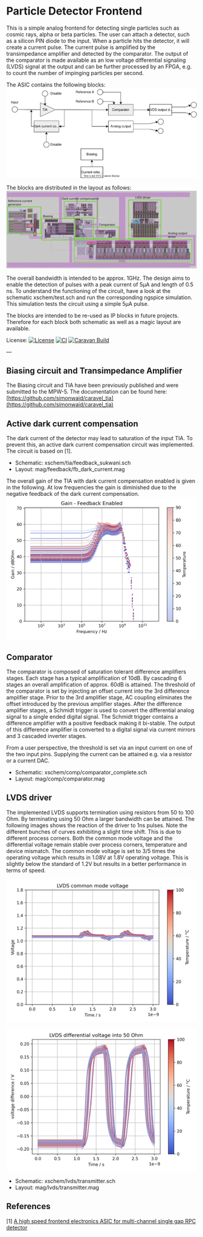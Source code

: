 # Particle Detector Frontend
This is a simple analog frontend for detecting single particles such as cosmic rays, alpha or beta particles. The user can attach a detector, such as a silicon PIN diode to the input. When a particle hits the detector, it will create a current pulse. The current pulse is amplified by the transimpedance amplifier and detected by the comparator. The output of the comparator is made available as an low voltage differential signaling (LVDS) signal at the output and can be further processed by an FPGA, e.g. to count the number of impinging particles per second.

The ASIC contains the following blocks:
![Block diagram](docs/source/MPW6_submission.svg)

The blocks are distributed in the layout as follows:
![TIA gain](docs/source/blocks.svg)

The overall bandwidth is intended to be approx. 1GHz. The design aims to enable the detection of pulses with a peak current of 5µA and length of 0.5 ns. To understand the functioning of the circuit, have a look at the schematic xschem/test.sch and run the corresponding ngspice simulation. This simulation tests the circuit using a simple 5µA pulse.

The blocks are intended to be re-used as IP blocks in future projects. Therefore for each block both schematic as well as a magic layout are available.

License:
[![License](https://img.shields.io/badge/License-Apache%202.0-blue.svg)](https://opensource.org/licenses/Apache-2.0) [![CI](https://github.com/efabless/caravel_user_project_analog/actions/workflows/user_project_ci.yml/badge.svg)](https://github.com/efabless/caravel_user_project_analog/actions/workflows/user_project_ci.yml) [![Caravan Build](https://github.com/efabless/caravel_user_project_analog/actions/workflows/caravan_build.yml/badge.svg)](https://github.com/efabless/caravel_user_project_analog/actions/workflows/caravan_build.yml)

—
## Biasing circuit and Transimpedance Amplifier
The Biasing circuit and TIA have been previously published and were submitted to the MPW-5. The documentation can be found here: [https://github.com/simonwaid/caravel_tia](https://github.com/simonwaid/caravel_tia)

## Active dark current compensation
The dark current of the detector may lead to saturation of the input TIA. To prevent this, an active dark current compensation circuit was implemented. The circuit is based on [1].

* Schematic: xschem/tia/feedback_sukwani.sch
* Layout: mag/feedback/fb_dark_current.mag

The overall gain of the TIA with dark current compensation enabled is given in the following. At low frequencies the gain is diminished due to the negative feedback of the dark current compensation.
![FB gain](docs/source/gain_fb_on.png)
## Comparator
The comparator is composed of saturation tolerant difference amplifiers stages. Each stage has a typical amplification of 10dB. By cascading 6 stages an overall amplification of approx. 60dB is attained. The threshold of the comparator is set by injecting an offset current into the 3rd difference amplifier stage. Prior to the 3rd amplifier stage, AC coupling eliminates the offset introduced by the previous amplifier stages. After the difference amplifier stages, a Schmidt trigger is used to convert the differential analog signal to a single ended digital signal. The Schmidt trigger contains a difference amplifier with a positive feedback making it bi-stable. The output of this difference amplifier is converted to a digital signal via current mirrors and 3 cascaded inverter stages.

From a user perspective, the threshold is set via an input current on one of the two input pins. Supplying the current can be attained e.g. via a resistor or a current DAC.

* Schematic: xschem/comp/comparator_complete.sch
* Layout:  mag/comp/comparator.mag

## LVDS driver
The implemented LVDS supports termination using resistors from 50 to 100 Ohm. By terminating using 50 Ohm a larger bandwidth can be attained. The following images shows the reaction of the driver to 1ns pulses. Note the different bunches of curves exhibiting a slight time shift. This is due to different process corners. Both the common mode voltage and the differential voltage remain stable over process corners, temperature and device mismatch. The common mode voltage is set to 3/5 times the operating voltage which results in 1.08V at 1.8V operating voltage. This is slightly below the standard of 1.2V but results in a better performance in terms of speed.

![Common mode](docs/source/lvds_cmm.png)

![Common mode](docs/source/lvds_signal.png)

* Schematic: xschem/lvds/transmitter.sch
* Layout: mag/lvds/transmitter.mag

## References
[1] [A high speed frontend electronics ASIC for multi-channel single gap RPC detector](https://doi.org/10.1088/1748-0221/16/07/p07042)
